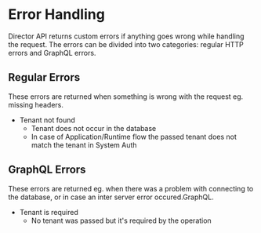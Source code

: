 # Error Handling

Director API returns custom errors if anything goes wrong while handling the request. The errors can be divided into
two categories: regular HTTP errors and GraphQL errors.

## Regular Errors

These errors are returned when something is wrong with the request eg. missing headers.

- Tenant not found
    - Tenant does not occur in the database
    - In case of Application/Runtime flow the passed tenant does not match the tenant in System Auth


## GraphQL Errors

These errors are returned eg. when there was a problem with connecting to the database, or in case an inter server error occured.GraphQL.

- Tenant is required
    - No tenant was passed but it's required by the operation